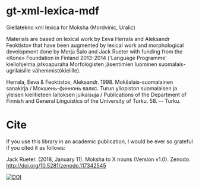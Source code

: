# gt-xml-lexica-mdf
Giellatekno xml lexica for Moksha (Mordvinic, Uralic)

Materials are based on lexical work by Eeva Herrala and Aleksandr Feoktistov that have been augmented by lexical work and morphological development done by Merja Salo and Jack Rueter with funding from the «Kone» Foundation in Finland 2013-2014 ('Language Programme' kieliohjelma jatkoapuraha Morfologisten jäsentimien luominen suomalais-ugrilaisille vähemmistökielille).


Herrala, Eeva & Feoktistov, Aleksandr. 1998. Mokšalais-suomalainen sanakirja / Мокшень-финнонь валкс. Turun yliopiston suomalaisen ja yleisen kielitieteen laitoksen julkaisuja / Publications of the Department of Finnish and General Linguistics of the University of Turku. 58. -- Turku.

# Cite
If you use this library in an academic publication, I would be ever so grateful if you cited it as follows:

Jack Rueter. (2018, January 11). Moksha to X nouns (Version v1.0). Zenodo. http://doi.org/10.5281/zenodo.117342545

[![DOI](https://zenodo.org/badge/117342545.svg)](https://zenodo.org/badge/latestdoi/117342545)

